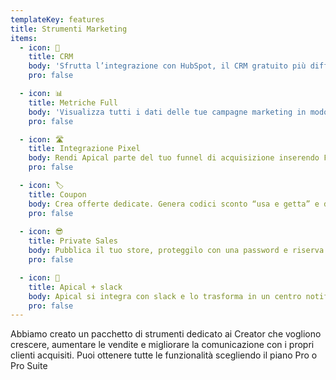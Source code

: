 ```yaml
---
templateKey: features
title: Strumenti Marketing
items:
  - icon: 📇
    title: CRM
    body: 'Sfrutta l’integrazione con HubSpot, il CRM gratuito più diffuso al mondo, per rendere perfetto il flusso di comunicazione con i tuoi clienti'
    pro: false

  - icon: 📊
    title: Metriche Full
    body: 'Visualizza tutti i dati delle tue campagne marketing in modo semplice e completo per migliorare le tue decisioni e raggiungere i tuoi obiettivi di vendita'
    pro: false

  - icon: 🛣
    title: Integrazione Pixel
    body: Rendi Apical parte del tuo funnel di acquisizione inserendo Facebook Pixel e Google Tag Manager, monitora la tue conversioni per ogni prodotto
    pro: false 

  - icon: 🏷
    title: Coupon
    body: Crea offerte dedicate. Genera codici sconto “usa e getta” e distribuiscili ad utenti specifici o interi gruppi
    pro: false
  
  - icon: 😎
    title: Private Sales
    body: Pubblica il tuo store, proteggilo con una password e riserva l’accesso a chi vuoi. Sfrutta questa funzione per premiare i tuoi clienti fedeli e aprire le vendite prima a loro e poi al pubblico
    pro: false

  - icon: 💬
    title: Apical + slack 
    body: Apical si integra con slack e lo trasforma in un centro notifiche che avverte ad ogni prenotazione o da cui si puo gestire comodamente l'assistenza in chat al cliente
    pro: false
---
```

Abbiamo creato un pacchetto di strumenti dedicato ai Creator che vogliono crescere, aumentare le vendite e migliorare la comunicazione con i propri clienti acquisiti. Puoi ottenere tutte le funzionalità scegliendo il piano Pro o Pro Suite
